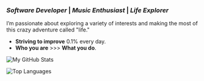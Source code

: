 ### *Software Developer* | *Music Enthusiast* | *Life Explorer*

I’m passionate about exploring a variety of interests and making the most of this crazy adventure called "life."

- **Striving to improve** 0.1% every day.
- **Who you are** >>> **What you do**.

![My GitHub Stats](https://github-readme-stats.vercel.app/api?username=blopawitt&show_icons=true&count_private=true&include_all_commits=true&bg_color=30,e96443,904e95&title_color=ffffff&text_color=ffffff&icon_color=ffffff&hide_border=true)

![Top Languages](https://github-readme-stats.vercel.app/api/top-langs/?username=blopawitt&bg_color=30,e96443,904e95&title_color=ffffff&text_color=ffffff&hide_border=true)

